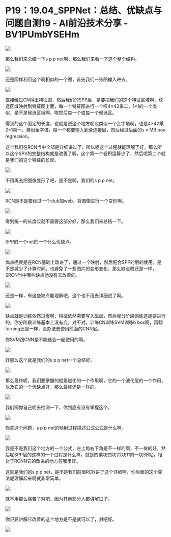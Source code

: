 # P19：19.04_SPPNet：总结、优缺点与问题自测19 - AI前沿技术分享 - BV1PUmbYSEHm

![](img/6c3544f7eac8536f872ad61d9b627f0b_0.png)

那么我们来总结一下s p p net啊，那么我们来看一下这个整个结构。

![](img/6c3544f7eac8536f872ad61d9b627f0b_2.png)

还是同样利用这个啊相似的一个图，首先我们一张图输入进去。

![](img/6c3544f7eac8536f872ad61d9b627f0b_4.png)

直接经过CN得出特征图，然后我们的SPP层，是要把我们的这个特征区域啊，获选区域映射到特征图上面，每一个特征图进行一个哎4×42乘二，1×1的一个类似，是不是候选区域啊，唉然后每一个或每一个候选区。

得到的这个固定的长度，也就是说这个地方呢哎类似一个金字塔啊，也是4×42乘2×1乘一，类似金字塔，每一个都要输入到全连接层，然后经过后面的s v MB box regression。

这个我们在RCN当中全部是详细讲过了，所以呢这个过程就能理解了好，那么所以这个SPV的完整结构就是改善了啊，这个第一个卷积运算少了，然后呢第二个就是我们的这个特征的长度。



![](img/6c3544f7eac8536f872ad61d9b627f0b_6.png)

不用再去把图像变形了吧，是不是啊，我们的s p p net。

![](img/6c3544f7eac8536f872ad61d9b627f0b_8.png)

RCN是不是要经过一个club加web，将图像进行一个变形啊。

![](img/6c3544f7eac8536f872ad61d9b627f0b_10.png)

得到统一的长度哎就不需要这部分好，那么我们来总结一下。

![](img/6c3544f7eac8536f872ad61d9b627f0b_12.png)

SPP的一个net的一个什么优缺点。

![](img/6c3544f7eac8536f872ad61d9b627f0b_14.png)

优点呢就是在RCN基础上改进了，通过一个映射，然后配合SPP的层的使用，是不是减少了计算时间，也避免了一些图片的变形变化，那么缺点嗯还是一样，SRCN当中哪些缺点他没有去改善的。



![](img/6c3544f7eac8536f872ad61d9b627f0b_16.png)

还是一样，有这些缺点能理解吧，这个也不用去详细说了啊。

![](img/6c3544f7eac8536f872ad61d9b627f0b_18.png)

缺点就是训练依然过慢啊，特征依然需要写入磁盘，然后呢分阶段训练还是要进行的，你分阶段训练基本上没有变，对不对，训练CN训练SVM训练b box啊，再翻turning还是一样，没办法去使用前面的CNN层。

你SVM跟CNN是不能结合一起使用的啊。

![](img/6c3544f7eac8536f872ad61d9b627f0b_20.png)

好那么这个就是我们的s p p net一个总结好。

![](img/6c3544f7eac8536f872ad61d9b627f0b_22.png)

那么最终呢，我们要掌握的就是磁化的一个作用啊，它的一个池化层的一个作用，以及它的一个优缺点好，那么最终还是一样的。



![](img/6c3544f7eac8536f872ad61d9b627f0b_24.png)

我们啊你自己呢去检测一下，你到底有没有掌握这个。

![](img/6c3544f7eac8536f872ad61d9b627f0b_26.png)

你拿这个问题，s p p net的映射过程描述公式公式是什么啊。

![](img/6c3544f7eac8536f872ad61d9b627f0b_28.png)

我是不是我们这个地方的一个公式，左上角右下角是不一样的啊，不一样的好，然后呢SPP层的这样的一个过程是什么样，就是四乘块四块22块11的一块SB站，相对于RCNN它的改进的地方在哪里好。

这就是我们的s p p net，是不是我们前面RCN讲了这个详细啊，你后面的这个算法呢理解起来啊就非常简单。



![](img/6c3544f7eac8536f872ad61d9b627f0b_30.png)

就不用那么痛苦了对吧，因为其他部分人都讲解过了。

![](img/6c3544f7eac8536f872ad61d9b627f0b_32.png)

你只要讲解它改善的这个地方是不是就可以了，对吧好。

![](img/6c3544f7eac8536f872ad61d9b627f0b_34.png)